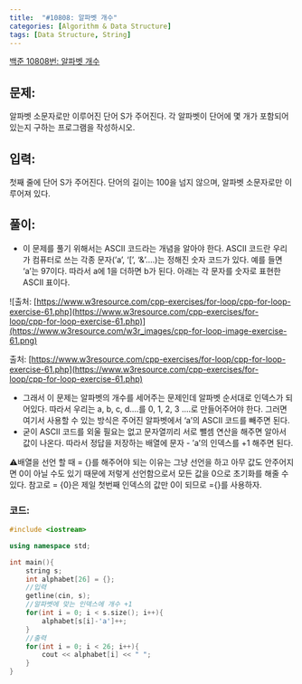 ```yaml
---
title:  "#10808: 알파벳 개수"
categories: [Algorithm & Data Structure]
tags: [Data Structure, String]
---
```


[백준 10808번: 알파벳 개수](https://www.acmicpc.net/problem/10808)

## 문제:

알파벳 소문자로만 이루어진 단어 S가 주어진다. 각 알파벳이 단어에 몇 개가 포함되어 있는지 구하는 프로그램을 작성하시오.

## 입력:

첫째 줄에 단어 S가 주어진다. 단어의 길이는 100을 넘지 않으며, 알파벳 소문자로만 이루어져 있다.

## 풀이:

- 이 문제를 풀기 위해서는 ASCII 코드라는 개념을 알아야 한다. ASCII 코드란 우리가 컴퓨터로 쓰는 각종 문자(’a’, ‘[’, ‘&’....)는 정해진 숫자 코드가 있다. 예를 들면 ‘a’는 97이다. 따라서 a에 1을 더하면 b가 된다. 아래는 각 문자를 숫자로 표현한 ASCII 표이다.

![출처: [https://www.w3resource.com/cpp-exercises/for-loop/cpp-for-loop-exercise-61.php](https://www.w3resource.com/cpp-exercises/for-loop/cpp-for-loop-exercise-61.php)](https://www.w3resource.com/w3r_images/cpp-for-loop-image-exercise-61.png)

출처: [https://www.w3resource.com/cpp-exercises/for-loop/cpp-for-loop-exercise-61.php](https://www.w3resource.com/cpp-exercises/for-loop/cpp-for-loop-exercise-61.php)

- 그래서 이 문제는 알파벳의 개수를 세어주는 문제인데 알파벳 순서대로 인덱스가 되어있다. 따라서 우리는 a, b, c, d....를 0, 1, 2, 3 ....로 만들어주어야 한다. 그러면 여기서 사용할 수 있는 방식은 주어진 알파벳에서 ‘a’의 ASCII 코드를 빼주면 된다.
- 굳이 ASCII 코드를 외울 필요는 없고 문자열끼리 서로 뺄셈 연산을 해주면 알아서 값이 나온다. 따라서 정답을 저장하는 배열에 문자 - ’a’의 인덱스를 +1 해주면 된다.

⚠️배열을 선언 할 때 = {}를 해주어야 되는 이유는 그냥 선언을 하고 아무 값도 안주어지면 0이 아닐 수도 있기 때문에 저렇게 선언함으로서 모든 값을 0으로 초기화를 해줄 수 있다. 참고로 = {0}은 제일 첫번째 인덱스의 값만 0이 되므로 ={}를 사용하자.

### 코드:

```cpp
#include <iostream>

using namespace std;

int main(){
	string s;
	int alphabet[26] = {};
	//입력 
	getline(cin, s); 
	//알파벳에 맞는 인덱스에 개수 +1 
	for(int i = 0; i < s.size(); i++){
		alphabet[s[i]-'a']++;
	}
	//출력 
	for(int i = 0; i < 26; i++){
		cout << alphabet[i] << " ";
	}
}
```
